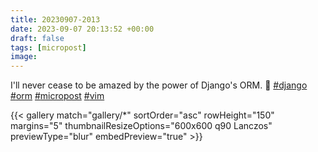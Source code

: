 ```yaml
---
title: 20230907-2013
date: 2023-09-07 20:13:52 +00:00
draft: false
tags: [micropost]
image:
---
```


<p>I&#39;ll never cease to be amazed by the power of Django&#39;s ORM. 🚀 <a href="https://mastodon.bofhers.es/tags/django" class="mention hashtag" rel="tag">#<span>django</span></a> <a href="https://mastodon.bofhers.es/tags/orm" class="mention hashtag" rel="tag">#<span>orm</span></a> <a href="https://mastodon.bofhers.es/tags/micropost" class="mention hashtag" rel="tag">#<span>micropost</span></a> <a href="https://mastodon.bofhers.es/tags/vim" class="mention hashtag" rel="tag">#<span>vim</span></a></p>


{{< gallery match="gallery/*" sortOrder="asc" 
                rowHeight="150" margins="5" thumbnailResizeOptions="600x600 q90 Lanczos"
                previewType="blur" embedPreview="true" >}}
